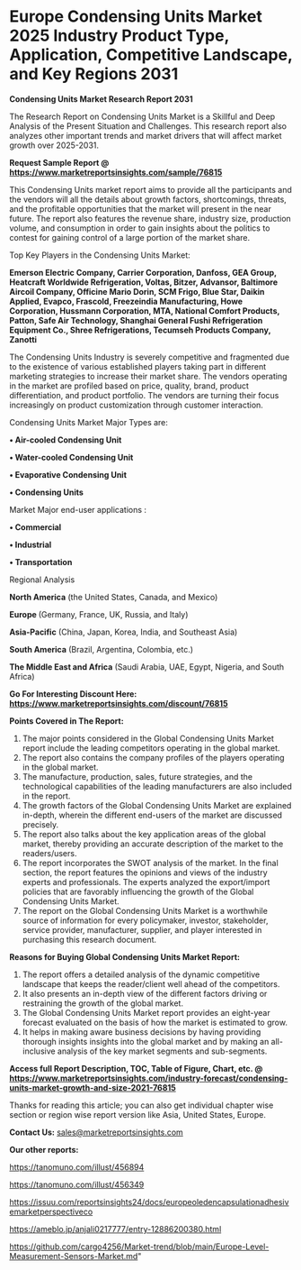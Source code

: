  # Europe Condensing Units Market 2025 Industry Product Type, Application, Competitive Landscape, and Key Regions 2031

<strong>Condensing Units Market Research Report 2031</strong>

The Research Report on Condensing Units Market is a Skillful and Deep Analysis of the Present Situation and Challenges. This research report also analyzes other important trends and market drivers that will affect market growth over 2025-2031.

<strong>Request Sample Report @ <a href=https://www.marketreportsinsights.com/sample/76815>https://www.marketreportsinsights.com/sample/76815</a></strong>

This Condensing Units market report aims to provide all the participants and the vendors will all the details about growth factors, shortcomings, threats, and the profitable opportunities that the market will present in the near future. The report also features the revenue share, industry size, production volume, and consumption in order to gain insights about the politics to contest for gaining control of a large portion of the market share.

Top Key Players in the Condensing Units Market:

<strong>Emerson Electric Company, Carrier Corporation, Danfoss, GEA Group, Heatcraft Worldwide Refrigeration, Voltas, Bitzer, Advansor, Baltimore Aircoil Company, Officine Mario Dorin, SCM Frigo, Blue Star, Daikin Applied, Evapco, Frascold, Freezeindia Manufacturing, Howe Corporation, Hussmann Corporation, MTA, National Comfort Products, Patton, Safe Air Technology, Shanghai General Fushi Refrigeration Equipment Co., Shree Refrigerations, Tecumseh Products Company, Zanotti</strong>

The Condensing Units Industry is severely competitive and fragmented due to the existence of various established players taking part in different marketing strategies to increase their market share. The vendors operating in the market are profiled based on price, quality, brand, product differentiation, and product portfolio. The vendors are turning their focus increasingly on product customization through customer interaction.

Condensing Units Market Major Types are:

<strong>• Air-cooled Condensing Unit

• Water-cooled Condensing Unit

• Evaporative Condensing Unit

• Condensing Units</strong>

Market Major end-user applications :

<strong>• Commercial

• Industrial

• Transportation</strong>

Regional Analysis

</u><strong><b>North America</b></strong> (the United States, Canada, and Mexico)

<strong><b>Europe </b></strong>(Germany, France, UK, Russia, and Italy)

<strong><b>Asia-Pacific</b></strong> (China, Japan, Korea, India, and Southeast Asia)

<strong><b>South America</b></strong> (Brazil, Argentina, Colombia, etc.)

<strong><b>The Middle East and Africa</b></strong> (Saudi Arabia, UAE, Egypt, Nigeria, and South Africa)

<strong>Go For Interesting Discount Here: <a href=https://www.marketreportsinsights.com/discount/76815>https://www.marketreportsinsights.com/discount/76815</a></strong>

<strong>Points Covered in The Report:</strong>
<ol>
  <li>The major points considered in the Global Condensing Units Market report include the leading competitors operating in the global market.</li>
  <li>The report also contains the company profiles of the players operating in the global market.</li>
  <li>The manufacture, production, sales, future strategies, and the technological capabilities of the leading manufacturers are also included in the report.</li>
  <li>The growth factors of the Global Condensing Units Market are explained in-depth, wherein the different end-users of the market are discussed precisely.</li>
  <li>The report also talks about the key application areas of the global market, thereby providing an accurate description of the market to the readers/users.</li>
  <li>The report incorporates the SWOT analysis of the market. In the final section, the report features the opinions and views of the industry experts and professionals. The experts analyzed the export/import policies that are favorably influencing the growth of the Global Condensing Units Market.</li>
  <li>The report on the Global Condensing Units Market is a worthwhile source of information for every policymaker, investor, stakeholder, service provider, manufacturer, supplier, and player interested in purchasing this research document.</li>
</ol>
<strong>Reasons for Buying Global Condensing Units Market Report:</strong>

<ol>
  <li>The report offers a detailed analysis of the dynamic competitive landscape that keeps the reader/client well ahead of the competitors.</li>
  <li>It also presents an in-depth view of the different factors driving or restraining the growth of the global market.</li>
  <li>The Global Condensing Units Market report provides an eight-year forecast evaluated on the basis of how the market is estimated to grow.</li>
  <li>It helps in making aware business decisions by having providing thorough insights insights into the global market and by making an all-inclusive analysis of the key market segments and sub-segments.</li>
</ol>
<strong>Access full Report Description, TOC, Table of Figure, Chart, etc. @ <a href=https://www.marketreportsinsights.com/industry-forecast/condensing-units-market-growth-and-size-2021-76815>https://www.marketreportsinsights.com/industry-forecast/condensing-units-market-growth-and-size-2021-76815</a></strong>


Thanks for reading this article; you can also get individual chapter wise section or region wise report version like Asia, United States, Europe.

<strong>Contact Us:</strong>
sales@marketreportsinsights.com

<strong>Our other reports:</strong>

<a href=https://tanomuno.com/illust/456894>https://tanomuno.com/illust/456894</a>

<a href=https://tanomuno.com/illust/456349>https://tanomuno.com/illust/456349</a>

<a href=https://issuu.com/reportsinsights24/docs/europeoledencapsulationadhesivemarketperspectiveco>https://issuu.com/reportsinsights24/docs/europeoledencapsulationadhesivemarketperspectiveco</a>

<a href=https://ameblo.jp/anjali0217777/entry-12886200380.html>https://ameblo.jp/anjali0217777/entry-12886200380.html</a>

<a href=https://github.com/cargo4256/Market-trend/blob/main/Europe-Level-Measurement-Sensors-Market.md>https://github.com/cargo4256/Market-trend/blob/main/Europe-Level-Measurement-Sensors-Market.md</a>"

